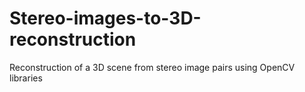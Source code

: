 # Stereo-images-to-3D-reconstruction
Reconstruction of a 3D scene from stereo image pairs using OpenCV libraries 
